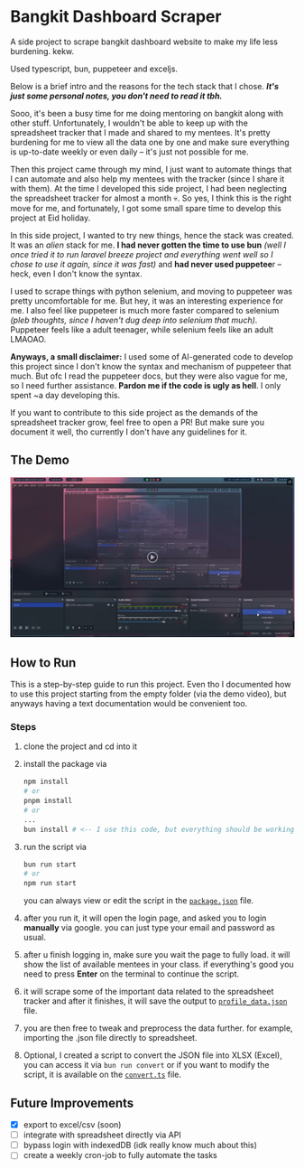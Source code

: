# Bangkit Dashboard Scraper

A side project to scrape bangkit dashboard website to make my life less burdening. kekw.

Used typescript, bun, puppeteer and exceljs.

Below is a brief intro and the reasons for the tech stack that I chose. **_It's just some personal notes, you don't need to read it tbh._**

Sooo, it's been a busy time for me doing mentoring on bangkit along with other stuff. Unfortunately, I wouldn't be able to keep up with the spreadsheet tracker that I made and shared to my mentees. It's pretty burdening for me to view all the data one by one and make sure everything is up-to-date weekly or even daily – it's just not possible for me.

Then this project came through my mind, I just want to automate things that I can automate and also help my mentees with the tracker (since I share it with them). At the time I developed this side project, I had been neglecting the spreadsheet tracker for almost a month 💀. So yes, I think this is the right move for me, and fortunately, I got some small spare time to develop this project at Eid holiday.

In this side project, I wanted to try new things, hence the stack was created. It was an _alien_ stack for me. **I had never gotten the time to use bun** _(well I once tried it to run laravel breeze project and everything went well so I chose to use it again, since it was fast)_ and **had never used puppetee**r – heck, even I don't know the syntax.

I used to scrape things with python selenium, and moving to puppeteer was pretty uncomfortable for me. But hey, it was an interesting experience for me. I also feel like puppeteer is much more faster compared to selenium _(pleb thoughts, since I haven't dug deep into selenium that much)_. Puppeteer feels like a adult teenager, while selenium feels like an adult LMAOAO.

**Anyways, a small disclaimer:** I used some of AI-generated code to develop this project since I don't know the syntax and mechanism of puppeteer that much. But ofc I read the puppeteer docs, but they were also vague for me, so I need further assistance. **Pardon me if the code is ugly as hell**. I only spent ~a day developing this.

If you want to contribute to this side project as the demands of the spreadsheet tracker grow, feel free to open a PR! But make sure you document it well, tho currently I don't have any guidelines for it.

## The Demo

[![Drive Video](/docs/thumbnail.png)](https://drive.google.com/file/d/1Vm6LOc4BTR1BNAmyknrGwFYgjky16HK2/preview)

## How to Run

This is a step-by-step guide to run this project. Even tho I documented how to use this project starting from the empty folder (via the demo video), but anyways having a text documentation would be convenient too.

### Steps

1. clone the project and cd into it
2. install the package via

   ```bash
   npm install
   # or
   pnpm install
   # or
   ...
   bun install # <-- I use this code, but everything should be working as expected too
   ```

3. run the script via

   ```bash
   bun run start
   # or
   npm run start
   ```

   you can always view or edit the script in the [`package.json`](package.json) file.

4. after you run it, it will open the login page, and asked you to login **manually** via google. you can just type your email and password as usual.

5. after u finish logging in, make sure you wait the page to fully load. it will show the list of available mentees in your class. if everything's good you need to press **Enter** on the terminal to continue the script.

6. it will scrape some of the important data related to the spreadsheet tracker and after it finishes, it will save the output to [`profile_data.json`](example_profile_data.json) file.

7. you are then free to tweak and preprocess the data further. for example, importing the .json file directly to spreadsheet.

8. Optional, I created a script to convert the JSON file into XLSX (Excel), you can access it via `bun run convert` or if you want to modify the script, it is available on the [`convert.ts`](convert.ts) file.

## Future Improvements

- [x] export to excel/csv (soon)
- [ ] integrate with spreadsheet directly via API
- [ ] bypass login with indexedDB (idk really know much about this)
- [ ] create a weekly cron-job to fully automate the tasks
